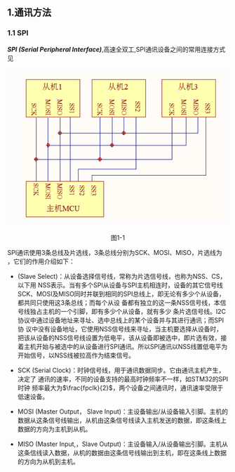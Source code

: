 ## 1.通讯方法
### 1.1 SPI
***SPI (Serial Peripheral Interface)***,高速全双工,SPI通讯设备之间的常用连接方式见

![SPI连接](https://github.com/meiweikou/MdPicture/raw/master/pictures/Snipaste_2023-05-30_23-57-36.png#pic_center)
<center>图1-1</center>

SPI通讯使用3条总线及片选线，3条总线分别为SCK、MOSI、MISO，片选线为 ，它们的作用介绍如下：

- (Slave Select)：从设备选择信号线，常称为片选信号线，也称为NSS、CS，以下用 NSS表示。当有多个SPI从设备与SPI主机相连时，设备的其它信号线SCK、MOSI及MISO同时并联到相同的SPI总线上，即无论有多少个从设备，都共同只使用这3条总线；而每个从设 备都有独立的这一条NSS信号线，本信号线独占主机的一个引脚，即有多少个从设备，就有多少 条片选信号线。I2C协议中通过设备地址来寻址、选中总线上的某个设备并与其进行通讯；而SPI协 议中没有设备地址，它使用NSS信号线来寻址，当主机要选择从设备时，把该从设备的NSS信号线设置为低电平，该从设备即被选中，即片选有效，接着主机开始与被选中的从设备进行SPI通讯。所以SPI通讯以NSS线置低电平为开始信号，以NSS线被拉高作为结束信号。

- SCK (Serial Clock)：时钟信号线，用于通讯数据同步。它由通讯主机产生，决定了 通讯的速率，不同的设备支持的最高时钟频率不一样，如STM32的SPI时钟 频率最大为$\frac{fpclk}{2}$，两个设备之间通讯时，通讯速率受限于低速设备。

- MOSI (Master Output， Slave Input)：主设备输出/从设备输入引脚。主机的数据从这条信号线输出，从机由这条信号线读入主机发送的数据，即这条线上数据的方向为主机到从机。

- MISO (Master Input,，Slave Output)：主设备输入/从设备输出引脚。主机从这条信线读入数据，从机的数据由这条信号线输出到主机，即在这条线上数据的方向为从机到主机。
